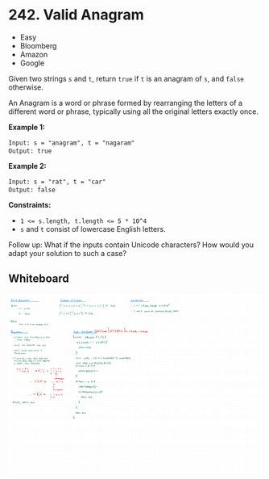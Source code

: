 # 242. Valid Anagram
- Easy
- Bloomberg
- Amazon
- Google

Given two strings `s` and `t`, return `true` if `t` is an anagram of `s`, and
`false` otherwise.

An Anagram is a word or phrase formed by rearranging the letters of a different
word or phrase, typically using all the original letters exactly once.

**Example 1:**
```
Input: s = "anagram", t = "nagaram"
Output: true
```

**Example 2:**
```
Input: s = "rat", t = "car"
Output: false
```

**Constraints:**
- `1 <= s.length, t.length <= 5 * 10^4`
- `s` and `t` consist of lowercase English letters.


Follow up: What if the inputs contain Unicode characters? How would you adapt
your solution to such a case?

## Whiteboard
![Whiteboard Image][whiteboard-image]

<!-- Refs -->
[whiteboard-image]: whiteboard.jpg
